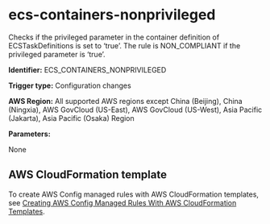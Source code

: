 # ecs\-containers\-nonprivileged<a name="ecs-containers-nonprivileged"></a>

Checks if the privileged parameter in the container definition of ECSTaskDefinitions is set to ‘true’\. The rule is NON\_COMPLIANT if the privileged parameter is ‘true’\. 

**Identifier:** ECS\_CONTAINERS\_NONPRIVILEGED

**Trigger type:** Configuration changes

**AWS Region:** All supported AWS regions except China \(Beijing\), China \(Ningxia\), AWS GovCloud \(US\-East\), AWS GovCloud \(US\-West\), Asia Pacific \(Jakarta\), Asia Pacific \(Osaka\) Region

**Parameters:**

None  

## AWS CloudFormation template<a name="w79aac11c32c17b7d229c15"></a>

To create AWS Config managed rules with AWS CloudFormation templates, see [Creating AWS Config Managed Rules With AWS CloudFormation Templates](aws-config-managed-rules-cloudformation-templates.md)\.